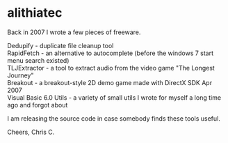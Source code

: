 # alithiatec

Back in 2007 I wrote a few pieces of freeware.

Dedupify - duplicate file cleanup tool<br />
RapidFetch - an alternative to autocomplete (before the windows 7 start menu search existed)<br />
TLJExtractor - a tool to extract audio from the video game "The Longest Journey"<br />
Breakout - a breakout-style 2D demo game made with DirectX SDK Apr 2007<br />
Visual Basic 6.0 Utils - a variety of small utils I wrote for myself a long time ago and forgot about<br />

I am releasing the source code in case somebody finds these tools useful.

Cheers, Chris C.
